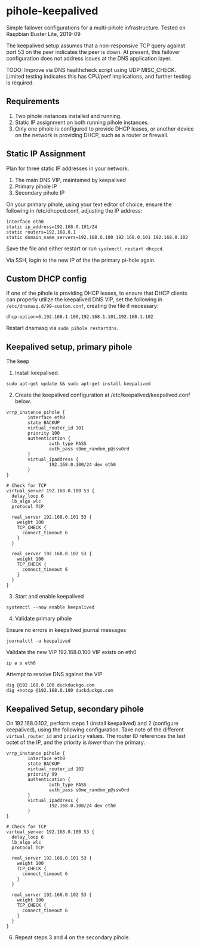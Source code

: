 # pihole-keepalived

Simple failover configurations for a multi-pihole infrastructure. Tested on Raspbian Buster Lite, 2019-09

The keepalived setup assumes that a non-responsive TCP query against port 53 on the peer indicates the peer is down. At present, this failover configuration does not address issues at the DNS application layer. 

TODO: Improve via DNS healthcheck script using UDP MISC_CHECK. Limited testing indicates this has CPU/perf implications, and further testing is required.

## Requirements

1. Two pihole instances installed and running.
2. Static IP assignment on both running pihole instances.
3. Only one pihole is configured to provide DHCP leases, or another device on the network is providing DHCP, such as a router or firewall.

## Static IP Assignment

Plan for three static IP addresses in your network.

1. The main DNS VIP, maintained by keepalived
2. Primary pihole IP
3. Secondary pihole IP

On your primary pihole, using your text editor of choice, ensure the following in /etc/dhcpcd.conf, adjusting the IP address:

```
interface eth0
static ip_address=192.168.0.101/24
static routers=192.168.0.1
static domain_name_servers=192.168.0.100 192.168.0.101 192.168.0.102
```

Save the file and either restart or run `systemctl restart dhcpcd`. 

Via SSH, login to the new IP of the the primary pi-hole again.

## Custom DHCP config

If one of the pihole is providing DHCP leases, to ensure that DHCP clients can properly utilize the keepalived DNS VIP, set the following in `/etc/dnsmasq.d/99-custom.conf`, creating the file if necessary:

```
dhcp-option=6,192.168.1.100,192.168.1.101,192.168.1.102
```

Restart dnsmasq via `sudo pihole restartdns`.


## Keepalived setup, primary pihole

The keep

1. Install keepalived.

```
sudo apt-get update && sudo apt-get install keepalived
```

2. Create the keepalived configuration at /etc/keepalived/keepalived.conf below.

```
vrrp_instance pihole {
        interface eth0
        state BACKUP
        virtual_router_id 101
        priority 100
        authentication {
                auth_type PASS
                auth_pass s0me_random_p@ssw0rd
        }
        virtual_ipaddress {
                192.168.0.100/24 dev eth0
        }
}

# Check for TCP
virtual_server 192.168.0.100 53 {
  delay_loop 6
  lb_algo wlc
  protocol TCP

  real_server 192.168.0.101 53 {
    weight 100
    TCP_CHECK {
      connect_timeout 6
    }
  }

  real_server 192.168.0.102 53 {
    weight 100
    TCP_CHECK {
      connect_timeout 6
    }
  }
}
```

3. Start and enable keepalived

```
systemctl --now enable keepalived
```

4. Validate primary pihole

Ensure no errors in keepalived journal messages 

```
journalctl -u keepalived
```

Validate the new VIP 192.168.0.100 VIP exists on eth0

```
ip a s eth0
```

Attempt to resolve DNS against the VIP

```
dig @192.168.0.100 duckduckgo.com
dig +notcp @192.168.0.100 duckduckgo.com
```

## Keepalived Setup, secondary pihole

On 192.168.0.102, perform steps 1 (install keepalived) and 2 (configure keepalived), using the following configuration. Take note of the different `virtual_router_id` and `priority` values. The router ID references the last octet of the IP, and the priority is _lower_ than the primary. 

```
vrrp_instance pihole {
        interface eth0
        state BACKUP
        virtual_router_id 102
        priority 99
        authentication {
                auth_type PASS
                auth_pass s0me_random_p@ssw0rd
        }
        virtual_ipaddress {
                192.168.0.100/24 dev eth0
        }
}

# Check for TCP
virtual_server 192.168.0.100 53 {
  delay_loop 6
  lb_algo wlc
  protocol TCP

  real_server 192.168.0.101 53 {
    weight 100
    TCP_CHECK {
      connect_timeout 6
    }
  }

  real_server 192.168.0.102 53 {
    weight 100
    TCP_CHECK {
      connect_timeout 6
    }
  }
}
```

6. Repeat steps 3 and 4 on the secondary pihole.
